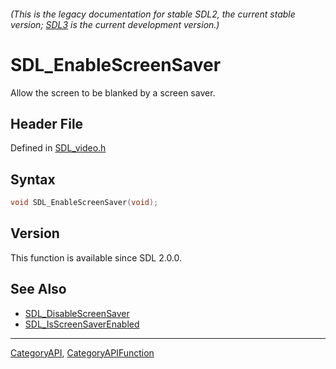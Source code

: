 ###### (This is the legacy documentation for stable SDL2, the current stable version; [SDL3](https://wiki.libsdl.org/SDL3/) is the current development version.)
# SDL_EnableScreenSaver

Allow the screen to be blanked by a screen saver.

## Header File

Defined in [SDL_video.h](https://github.com/libsdl-org/SDL/blob/SDL2/include/SDL_video.h)

## Syntax

```c
void SDL_EnableScreenSaver(void);

```

## Version

This function is available since SDL 2.0.0.

## See Also

- [SDL_DisableScreenSaver](SDL_DisableScreenSaver)
- [SDL_IsScreenSaverEnabled](SDL_IsScreenSaverEnabled)

----
[CategoryAPI](CategoryAPI), [CategoryAPIFunction](CategoryAPIFunction)


